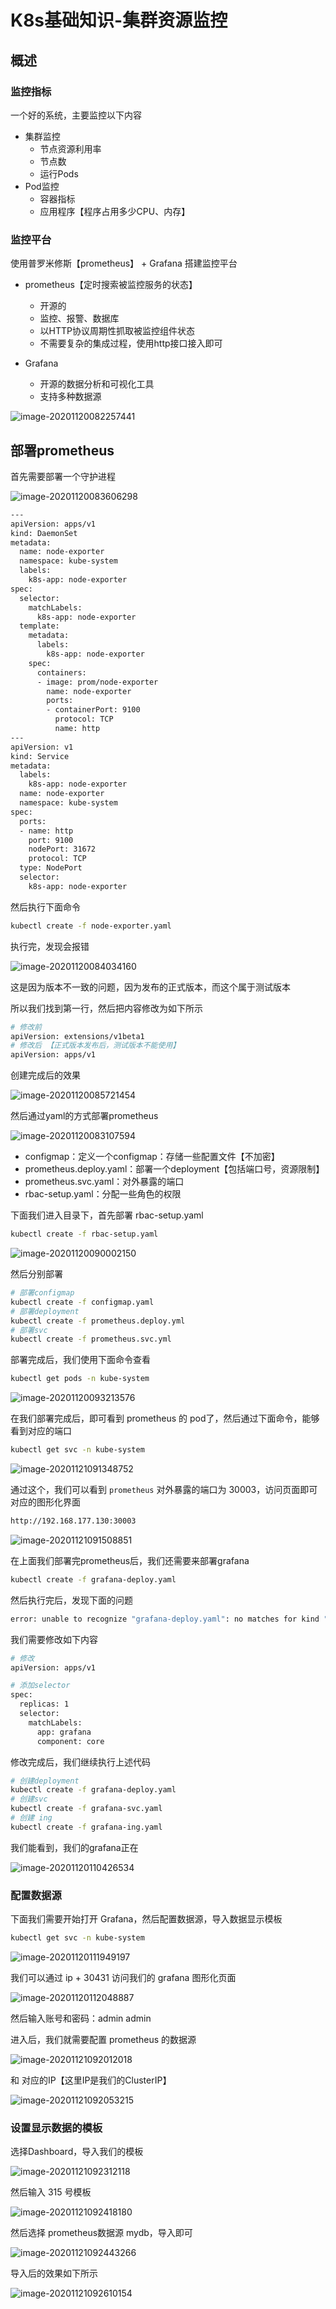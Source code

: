 # K8s基础知识-集群资源监控

## 概述

### 监控指标

一个好的系统，主要监控以下内容

- 集群监控
  - 节点资源利用率
  - 节点数
  - 运行Pods
- Pod监控
  - 容器指标
  - 应用程序【程序占用多少CPU、内存】

### 监控平台

使用普罗米修斯【prometheus】 + Grafana 搭建监控平台

- prometheus【定时搜索被监控服务的状态】
  - 开源的
  - 监控、报警、数据库
  - 以HTTP协议周期性抓取被监控组件状态
  - 不需要复杂的集成过程，使用http接口接入即可

- Grafana
  - 开源的数据分析和可视化工具
  - 支持多种数据源

![image-20201120082257441](./images/image-20201120082257441.png)



## 部署prometheus

首先需要部署一个守护进程

![image-20201120083606298](./images/image-20201120083606298.png)

```bash
---
apiVersion: apps/v1
kind: DaemonSet
metadata:
  name: node-exporter
  namespace: kube-system
  labels:
    k8s-app: node-exporter
spec:
  selector:
    matchLabels:
      k8s-app: node-exporter
  template:
    metadata:
      labels:
        k8s-app: node-exporter
    spec:
      containers:
      - image: prom/node-exporter
        name: node-exporter
        ports:
        - containerPort: 9100
          protocol: TCP
          name: http
---
apiVersion: v1
kind: Service
metadata:
  labels:
    k8s-app: node-exporter
  name: node-exporter
  namespace: kube-system
spec:
  ports:
  - name: http
    port: 9100
    nodePort: 31672
    protocol: TCP
  type: NodePort
  selector:
    k8s-app: node-exporter
```

然后执行下面命令

```bash
kubectl create -f node-exporter.yaml
```

执行完，发现会报错

![image-20201120084034160](./images/image-20201120084034160.png)

这是因为版本不一致的问题，因为发布的正式版本，而这个属于测试版本

所以我们找到第一行，然后把内容修改为如下所示

```bash
# 修改前
apiVersion: extensions/v1beta1
# 修改后 【正式版本发布后，测试版本不能使用】
apiVersion: apps/v1
```

创建完成后的效果

![image-20201120085721454](./images/image-20201120085721454.png)



然后通过yaml的方式部署prometheus

![image-20201120083107594](./images/image-20201120083107594.png)

- configmap：定义一个configmap：存储一些配置文件【不加密】
- prometheus.deploy.yaml：部署一个deployment【包括端口号，资源限制】
- prometheus.svc.yaml：对外暴露的端口
- rbac-setup.yaml：分配一些角色的权限



下面我们进入目录下，首先部署 rbac-setup.yaml

```bash
kubectl create -f rbac-setup.yaml
```

![image-20201120090002150](./images/image-20201120090002150.png)

然后分别部署

```bash
# 部署configmap
kubectl create -f configmap.yaml
# 部署deployment
kubectl create -f prometheus.deploy.yml
# 部署svc
kubectl create -f prometheus.svc.yml
```

部署完成后，我们使用下面命令查看

```bash
kubectl get pods -n kube-system
```

![image-20201120093213576](./images/image-20201120093213576.png)

在我们部署完成后，即可看到 prometheus 的 pod了，然后通过下面命令，能够看到对应的端口

```bash
kubectl get svc -n kube-system
```

![image-20201121091348752](./images/image-20201121091348752.png)

通过这个，我们可以看到 `prometheus` 对外暴露的端口为 30003，访问页面即可对应的图形化界面

```bash
http://192.168.177.130:30003
```

![image-20201121091508851](./images/image-20201121091508851.png)

在上面我们部署完prometheus后，我们还需要来部署grafana

```bash
kubectl create -f grafana-deploy.yaml
```

然后执行完后，发现下面的问题

```bash
error: unable to recognize "grafana-deploy.yaml": no matches for kind "Deployment" in version "extensions/v1beta1"
```

我们需要修改如下内容

```bash
# 修改
apiVersion: apps/v1

# 添加selector
spec:
  replicas: 1
  selector:
    matchLabels:
      app: grafana
      component: core
```

修改完成后，我们继续执行上述代码

```bash
# 创建deployment
kubectl create -f grafana-deploy.yaml
# 创建svc
kubectl create -f grafana-svc.yaml
# 创建 ing
kubectl create -f grafana-ing.yaml
```

我们能看到，我们的grafana正在

![image-20201120110426534](./images/image-20201120110426534.png)

### 配置数据源

下面我们需要开始打开 Grafana，然后配置数据源，导入数据显示模板

```bash
kubectl get svc -n kube-system
```

![image-20201120111949197](./images/image-20201120111949197.png)

我们可以通过 ip + 30431 访问我们的 grafana 图形化页面

![image-20201120112048887](./images/image-20201120112048887.png)

然后输入账号和密码：admin admin

进入后，我们就需要配置 prometheus 的数据源

![image-20201121092012018](./images/image-20201121092012018.png)

 和 对应的IP【这里IP是我们的ClusterIP】

![image-20201121092053215](./images/image-20201121092053215.png)

### 设置显示数据的模板

选择Dashboard，导入我们的模板

![image-20201121092312118](./images/image-20201121092312118.png)

然后输入 315 号模板

![image-20201121092418180](./images/image-20201121092418180.png)

然后选择 prometheus数据源 mydb，导入即可

![image-20201121092443266](./images/image-20201121092443266.png)

导入后的效果如下所示

![image-20201121092610154](./images/image-20201121092610154.png)